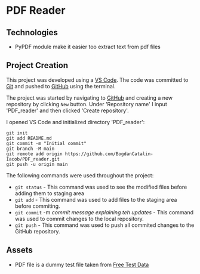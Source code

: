 # PDF Reader

## Technologies
-   PyPDF module make it easier too extract text from pdf files

## Project Creation

This project was developed using a [VS Code](https://code.visualstudio.com/). The code was committed to [Git](https://git-scm.com) and pushed to [GitHub](https://github.com) using the terminal.

The project was started by navigating to [GitHub](https://github.com) and creating a new repository by clicking `New` button. Under 'Repository name' I input 'PDF_reader' and then clicked 'Create repository'.

I opened VS Code and initialized directory 'PDF_reader': 
```
git init
git add README.md
git commit -m "Initial commit"
git branch -M main
git remote add origin https://github.com/BogdanCatalin-Iacob/PDF_reader.git
git push -u origin main
```

The following commands were used throughout the project:
* `git status` - This command was used to see the modified files before adding them to staging area
* `git add` - This command was used to add files to the staging area before commiting.
* `git commit` -m *commit message explaining teh updates* - This command was used to commit changes to the local repository.
* `git push` - This command was used to push all commited changes to the GitHub repository.

## Assets
-   PDF file is a dummy test file taken from [Free Test Data](https://freetestdata.com/document-files/pdf)